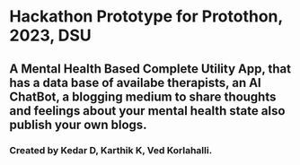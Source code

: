 # Hackathon Prototype for Protothon, 2023, DSU

## A Mental Health Based Complete Utility App, that has a data base of availabe therapists, an AI ChatBot, a blogging medium to share thoughts and feelings about your mental health state also publish your own blogs.

### Created by Kedar D, Karthik K, Ved Korlahalli.





